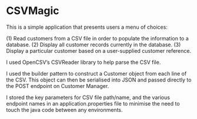 # CSVMagic

This is a simple application that presents users a menu of choices:

(1)	Read customers from a CSV file in order to populate the information to a database.
(2)	Display all customer records currently in the database.
(3)	Display a particular customer based on a user-supplied customer reference.

I used OpenCSV’s CSVReader library to help parse the CSV file.  

I used the builder pattern to construct a Customer object from each line of the CSV.  This object can then be serialised into JSON and passed directly to the POST endpoint on Customer Manager.

I stored the key parameters for CSV file path/name, and the various endpoint names in an application.properties file to minimise the need to touch the java code between any environments.
